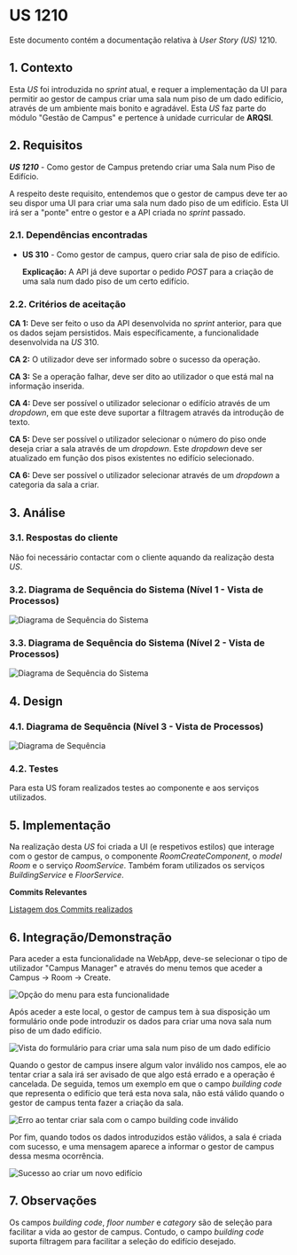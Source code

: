 # US 1210

Este documento contém a documentação relativa à *User Story (US)* 1210.

## 1. Contexto

Esta *US* foi introduzida no *sprint* atual, e requer a implementação da UI para permitir ao gestor de campus criar uma sala num piso de um dado edifício, através de um ambiente mais bonito e agradável.
Esta *US* faz parte do módulo "Gestão de Campus" e pertence à unidade curricular de **ARQSI**.

## 2. Requisitos

***US 1210*** - Como gestor de Campus pretendo criar uma Sala num Piso de Edifício.

A respeito deste requisito, entendemos que o gestor de campus deve ter ao seu dispor uma UI para criar uma sala num dado piso de um edifício. Esta UI irá ser a "ponte" entre o gestor e a API criada no *sprint* passado.

### 2.1. Dependências encontradas

- **US 310** - Como gestor de campus, quero criar sala de piso de edifício.

	**Explicação:** A API já deve suportar o pedido *POST* para a criação de uma sala num dado piso de um certo edifício.

### 2.2. Critérios de aceitação

**CA 1:** Deve ser feito o uso da API desenvolvida no *sprint* anterior, para que os dados sejam persistidos. Mais específicamente, a funcionalidade desenvolvida na *US* 310.

**CA 2:** O utilizador deve ser informado sobre o sucesso da operação.

**CA 3:** Se a operação falhar, deve ser dito ao utilizador o que está mal na informação inserida.

**CA 4:** Deve ser possível o utilizador selecionar o edifício através de um *dropdown*, em que este deve suportar a filtragem através da introdução de texto.

**CA 5:** Deve ser possível o utilizador selecionar o número do piso onde deseja criar a sala através de um *dropdown*. Este *dropdown* deve ser atualizado em função dos pisos existentes no edifício selecionado.

**CA 6:** Deve ser possível o utilizador selecionar através de um *dropdown* a categoria da sala a criar.

## 3. Análise

### 3.1. Respostas do cliente

Não foi necessário contactar com o cliente aquando da realização desta *US*.

### 3.2. Diagrama de Sequência do Sistema (Nível 1 - Vista de Processos)

![Diagrama de Sequência do Sistema](IMG/system-sequence-diagram-level-1.svg)

### 3.3. Diagrama de Sequência do Sistema (Nível 2 - Vista de Processos)

![Diagrama de Sequência do Sistema](IMG/system-sequence-diagram-level-2.svg)

## 4. Design

### 4.1. Diagrama de Sequência (Nível 3 - Vista de Processos)

![Diagrama de Sequência](IMG/sequence-diagram-level-3.svg)

### 4.2. Testes

Para esta US foram realizados testes ao componente e aos serviços utilizados.

## 5. Implementação

Na realização desta *US* foi criada a UI (e respetivos estilos) que interage com o gestor de campus, o componente *RoomCreateComponent*, o *model Room* e o serviço *RoomService*. Também foram utilizados os serviços *BuildingService* e *FloorService*.

**Commits Relevantes**

[Listagem dos Commits realizados](https://1191296gg.atlassian.net/browse/S50-33)

## 6. Integração/Demonstração

Para aceder a esta funcionalidade na WebApp, deve-se selecionar o tipo de utilizador "Campus Manager" e através do menu temos que aceder a Campus -> Room -> Create.

![Opção do menu para esta funcionalidade](IMG/menu_option.PNG)

Após aceder a este local, o gestor de campus tem à sua disposição um formulário onde pode introduzir os dados para criar uma nova sala num piso de um dado edifício.

![Vista do formulário para criar uma sala num piso de um dado edifício](IMG/initial_view.PNG)

Quando o gestor de campus insere algum valor inválido nos campos, ele ao tentar criar a sala irá ser avisado de que algo está errado e a operação é cancelada. De seguida, temos um exemplo em que o campo *building code* que representa o edifício que terá esta nova sala, não está válido quando o gestor de campus tenta fazer a criação da sala.

![Erro ao tentar criar sala com o campo building code inválido](IMG/building_code_error.PNG)

Por fim, quando todos os dados introduzidos estão válidos, a sala é criada com sucesso, e uma mensagem aparece a informar o gestor de campus dessa mesma ocorrência.

![Sucesso ao criar um novo edifício](IMG/successful_create.PNG)

## 7. Observações

Os campos *building code*, *floor number* e *category* são de seleção para facilitar a vida ao gestor de campus. Contudo, o campo *building code* suporta filtragem para facilitar a seleção do edifício desejado.
